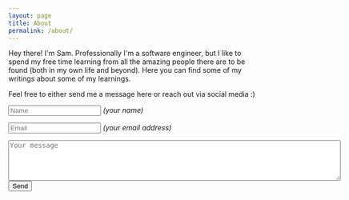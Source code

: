 ```yaml
---
layout: page
title: About
permalink: /about/
---
```


Hey there! I'm Sam. Professionally I'm a software engineer, but I like to spend
my free time learning from all the amazing people there are to be found (both in
my own life and beyond). Here you can find some of my writings about some of my
learnings.

Feel free to either send me a message here or reach out via social media :)

<form action="https://getsimpleform.com/messages?form_api_token=d3e0c0626631753c81170834239f910a" method="post">
  <p><input type='text' name='name' placeholder='Name' /> <i>(your name)</i></p>
  <p><input type='text' name='email' placeholder='Email' /> <i>(your email address)</i></p>
  <textarea name='message' placeholder='Your message' cols='80' rows='5'></textarea>
  <br>
  <input type='submit' value='Send' />
</form>
